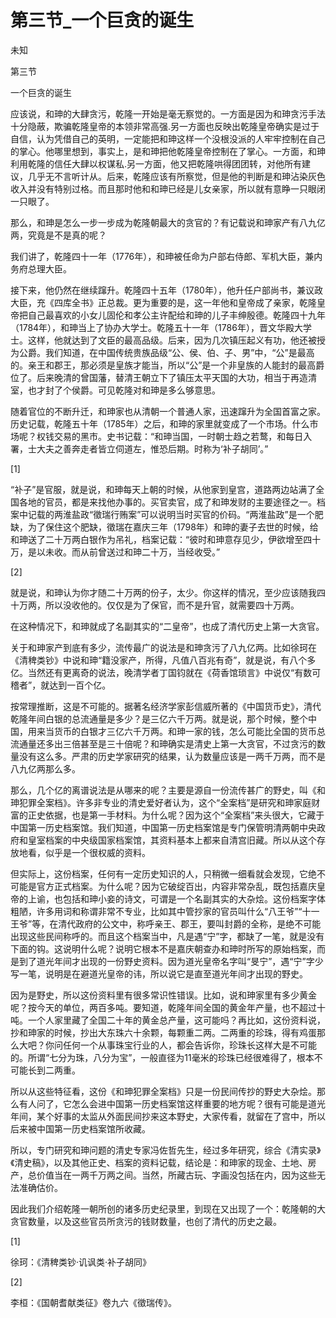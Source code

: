 # 第三节_一个巨贪的诞生

未知

第三节

一个巨贪的诞生

应该说，和珅的大肆贪污，乾隆一开始是毫无察觉的。一方面是因为和珅贪污手法十分隐蔽，欺骗乾隆皇帝的本领非常高强.另一方面也反映出乾隆皇帝确实是过于自信，认为凭借自己的英明，一定能把和珅这样一个没根没派的人牢牢控制在自己的掌心。他哪里想到，事实上，是和珅把他乾隆皇帝控制在了掌心。一方面，和珅利用乾隆的信任大肆以权谋私.另一方面，他又把乾隆哄得团团转，对他所有建议，几乎无不言听计从。后来，乾隆应该有所察觉，但是他的判断是和珅沾染灰色收入并没有特别过格。而且那时他和和珅已经是儿女亲家，所以就有意睁一只眼闭一只眼了。

那么，和珅是怎么一步一步成为乾隆朝最大的贪官的？有记载说和珅家产有八九亿两，究竟是不是真的呢？

我们讲了，乾隆四十一年（1776年），和珅被任命为户部右侍郎、军机大臣，兼内务府总理大臣。

接下来，他仍然在继续蹿升。乾隆四十五年（1780年），他升任户部尚书，兼议政大臣，充《四库全书》正总裁。更为重要的是，这一年他和皇帝成了亲家，乾隆皇帝把自己最喜欢的小女儿固伦和孝公主许配给和珅的儿子丰绅殷德。乾隆四十九年（1784年），和珅当上了协办大学士。乾隆五十一年（1786年），晋文华殿大学士。这样，他就达到了文臣的最高品级。后来，因为几次镇压起义有功，他还被授为公爵。我们知道，在中国传统贵族品级“公、侯、伯、子、男”中，“公”是最高的。亲王和郡王，那必须是皇族才能当，所以“公”是一个非皇族的人能封的最高爵位了。后来晚清的曾国藩，替清王朝立下了镇压太平天国的大功，相当于再造清室，也才封了个侯爵。可见乾隆对和珅是多么够意思。

随着官位的不断升迁，和珅家也从清朝一个普通人家，迅速蹿升为全国首富之家。历史记载，乾隆五十年（1785年）之后，和珅的家里就变成了一个市场。什么市场呢？权钱交易的黑市。史书记载：“和珅当国，一时朝士趋之若鹜，和每日入署，士大夫之善奔走者皆立伺道左，惟恐后期。时称为‘补子胡同’。”

[1]

“补子”是官服，就是说，和珅每天上朝的时候，从他家到皇宫，道路两边站满了全国各地的官员，都是来找他办事的。买官卖官，成了和珅发财的主要途径之一。档案中记载的两淮盐政“徵瑞行贿案”可以说明当时买官的价码。“两淮盐政”是一个肥缺，为了保住这个肥缺，徵瑞在嘉庆三年（1798年）和珅的妻子去世的时候，给和珅送了二十万两白银作为吊礼，档案记载：“彼时和珅意存见少，伊欲增至四十万，是以未收。而从前曾送过和珅二十万，当经收受。”

[2]

就是说，和珅认为你才随二十万两的份子，太少。你这样的情况，至少应该随我四十万两，所以没收他的。仅仅是为了保官，而不是升官，就需要四十万两。

在这种情况下，和珅就成了名副其实的“二皇帝”，也成了清代历史上第一大贪官。

关于和珅家产到底有多少，流传最广的说法是和珅贪污了八九亿两。比如徐珂在《清稗类钞》中说和珅“籍没家产，所得，凡值八百兆有奇”，就是说，有八个多亿。当然还有更离奇的说法，晚清学者丁国钧就在《荷香馆琐言》中说仅“有数可稽者”，就达到一百个亿。

按常理推断，这是不可能的。据著名经济学家彭信威所著的《中国货币史》，清代乾隆年间白银的总流通量是多少？是三亿六千万两。就是说，那个时候，整个中国，用来当货币的白银才三亿六千万两。和珅一家的钱，怎么可能比全国的货币总流通量还多出三倍甚至是三十倍呢？和珅确实是清史上第一大贪官，不过贪污的数量没有这么多。严肃的历史学家研究的结果，认为数量应该是一两千万两，而不是八九亿两那么多。

那么，几个亿的离谱说法是从哪来的呢？主要是源自一份流传甚广的野史，叫《和珅犯罪全案档》。许多非专业的清史爱好者认为，这个“全案档”是研究和珅家庭财富的正史依据，也是第一手材料。为什么呢？因为这个“全案档”来头很大，它藏于中国第一历史档案馆。我们知道，中国第一历史档案馆是专门保管明清两朝中央政府和皇室档案的中央级国家档案馆，其资料基本上都来自清宫旧藏。所以从这个存放地看，似乎是一个很权威的资料。

但实际上，这份档案，任何有一定历史知识的人，只稍微一细看就会发现，它绝不可能是官方正式档案。为什么呢？因为它破绽百出，内容非常杂乱，既包括嘉庆皇帝的上谕，也包括和珅小妾的诗文，可谓是一个名副其实的大杂烩。这份档案字体粗陋，许多用词和称谓非常不专业，比如其中管抄家的官员叫什么“八王爷”“十一王爷”等，在清代政府的公文中，称呼亲王、郡王，要叫封爵的全称，是绝不可能出现这些民间称呼的。而且这个档案当中，凡是遇“宁”字，都缺了一笔，就是没有下面的钩。这说明什么呢？说明它根本不是嘉庆朝查办和珅时所写的原始档案，而是到了道光年间才出现的一份野史资料。因为道光皇帝名字叫“旻宁”，遇“宁”字少写一笔，说明是在避道光皇帝的讳，所以说它是直至道光年间才出现的野史。

因为是野史，所以这份资料里有很多常识性错误。比如，说和珅家里有多少黄金呢？按今天的单位，两百多吨。要知道，乾隆年间全国的黄金年产量，也不超过十吨。一个人家里藏了全国二十年的黄金总产量，这可能吗？再比如，这份资料说，抄和珅家的时候，抄出大东珠六十余颗，每颗重二两。二两重的珍珠，得有鸡蛋那么大吧？你问任何一个从事珠宝行业的人，都会告诉你，珍珠长这样大是不可能的。所谓“七分为珠，八分为宝”，一般直径为11毫米的珍珠已经很难得了，根本不可能长到二两重。

所以从这些特征看，这份《和珅犯罪全案档》只是一份民间传抄的野史大杂烩。那么有人问了，它怎么会进中国第一历史档案馆这样重要的地方呢？很有可能是道光年间，某个好事的太监从外面民间抄来这本野史，大家传看，就留在了宫中，所以后来被中国第一历史档案馆所收藏。

所以，专门研究和珅问题的清史专家冯佐哲先生，经过多年研究，综合《清实录》《清史稿》，以及其他正史、档案的资料记载，结论是：和珅家的现金、土地、房产，总价值当在一两千万两之间。当然，所藏古玩、字画没包括在内，因为这些无法准确估价。

因此我们介绍乾隆一朝所创的诸多历史纪录里，到现在又出现了一个：乾隆朝的大贪官数量，以及这些官员所贪污的钱财数量，也创了清代的历史之最。

[1]

徐珂：《清稗类钞·讥讽类·补子胡同》

[2]

李桓：《国朝耆献类征》卷九六《徵瑞传》。